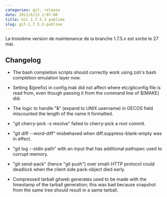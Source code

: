 ```yaml
---
categories: git, release
date: 2011/6/13 2:07:00
title: Git 1.7.5.3 publiée
slug: git-1.7.5.3-publiee
---
```


La troisième version de maintenance de la branche 1.7.5.x est sortie le 27 mai.

Changelog
---------

 * The bash completion scripts should correctly work using zsh's bash
  completion emulation layer now.

 * Setting $(prefix) in config.mak did not affect where etc/gitconfig
  file is read from, even though passing it from the command line of
  $(MAKE) did.

 * The logic to handle "&" (expand to UNIX username) in GECOS field
  miscounted the length of the name it formatted.

 * "git cherry-pick -s resolve" failed to cherry-pick a root commit.

 * "git diff --word-diff" misbehaved when diff.suppress-blank-empty was
  in effect.

 * "git log --stdin path" with an input that has additional pathspec
  used to corrupt memory.

 * "git send-pack" (hence "git push") over smalt-HTTP protocol could
  deadlock when the client side pack-object died early.

 * Compressed tarball gitweb generates used to be made with the timestamp
  of the tarball generation; this was bad because snapshot from the same
  tree should result in a same tarball.
